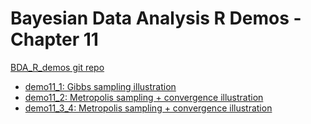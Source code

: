 # Bayesian Data Analysis R Demos - Chapter 11

[BDA_R_demos git repo](https://github.com/avehtari/BDA_R_demos/)

- [demo11_1: Gibbs sampling illustration](https://avehtari.github.io/BDA_R_demos/demos_ch11/demo11_1.html)
- [demo11_2: Metropolis sampling + convergence illustration](https://avehtari.github.io/BDA_R_demos/demos_ch11/demo11_2.html)
- [demo11_3_4: Metropolis sampling + convergence illustration](https://avehtari.github.io/BDA_R_demos/demos_ch11/demo11_3_4.html)
